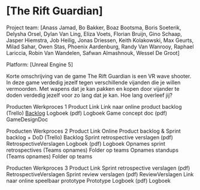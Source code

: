 # [The Rift Guardian]

Project team: [Anass Jamad, Bo Bakker, Boaz Bootsma, Boris Soeterik, Delysha Orsel, Dylan Van Ling, Eliza Voets, Florian Bruijn, Gino Schaap, Jasper Hiemstra, Job Heilig, Jonas Driessen, Keith Kolakowski, Max Geurts, Milad Sahar, Owen Stas, Phoenix Aardenburg, Randy Van Wanrooy, Raphael Lariccia, Robin Van Wandelen, Safwan Almashnouk, Wessel De Groot]

Platform: [Unreal Engine 5]

Korte omschrijving van de game
The Rift Guardian is een VR wave shooter. In deze game verdedig jezelf tegen verschillende vijanden die je willen vermoorden. Met wapens dat je kan pakken en kopen door vijander te doden verdedig jezelf voor zo lang dat je kan. Hoe lang overleef jij?

Producten Werkproces 1
Product	Link
Link naar online product backlog (Trello)	[Backlog](https://unreal-academy.codecks.io/decks/152-sprint-backlog-06)
Logboek (pdf)	Logboek
Game concept doc (pdf)	GameDesignDoc
	
Producten Werkproces 2
Product	Link
Online Product backlog & Sprint backlog + DoD (Trello)	Backlog
Sprint retrospective verslagen (pdf)	RetrospectiveVerslagen
Logboek (pdf)	Logboek
Opnames sprint retrospectives (Teams opnames)	Folder op teams
Opnames standups (Teams opnames)	Folder op teams
	
Producten Werkproces 3
Product	Link
Sprint retrospective verslagen (pdf)	RetrospectiveVerslagen
Sprint review verslagen (pdf)	ReviewVerslagen
Link naar online speelbaar prototype	Prototype
Logboek (pdf)	Logboek
	
